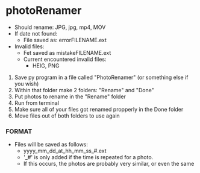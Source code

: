 # photoRenamer

- Should rename: JPG, jpg, mp4, MOV
- If date not found:
	- File saved as: errorFILENAME.ext
- Invalid files:
	- Fet saved as mistakeFILENAME.ext
	- Current encountered invalid files:
		- HEIG, PNG


1. Save py program in a file called "PhotoRenamer" (or something else if you wish)
2. Within that folder make 2 folders: "Rename" and "Done"
3. Put photos to rename in the "Rename" folder
4. Run from terminal
5. Make sure all of your files got renamed propperly in the Done folder
6. Move files out of both folders to use again

### FORMAT
- Files will be saved as follows:
	- yyyy_mm_dd_at_hh_mm_ss_#.ext
	- '_#' is only added if the time is repeated for a photo.
	- If this occurs, the photos are probably very similar, or even the same